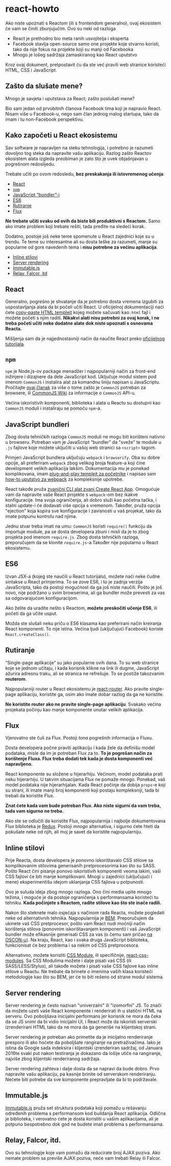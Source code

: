 # react-howto

Ako niste upoznati s Reactom (ili s frontendom generalno), ovaj ekosistem će vam se činiti zbunjujućim. Ovo su neki od razloga

* React je prethodno bio meta ranih usvojitelja i eksperta
* Facebook stavlja open-source samo one projekte koje stvarno koristi, tako da nije fokus na projekte koji su manji od Facebooka
* Mnogo je lošeg sadržaja zamaskiranog kao React uputstvo

Kroz ovaj dokument, pretpostavit ću da ste već pravili web stranice koristeći HTML, CSS i JavaScript.

## Zašto da slušate mene?

Mnogo je savjeta i uputstava za React; zašto poslušati mene?

Bio sam jedan od prvobitnih članova Facebook tima koji je napravio React. Nisam više u Facebook-u, nego sam član jednog malog startupa, tako da imam i tu non-Facebook perspektivu.

## Kako započeti u React ekosistemu

Sav software je napravljen na steku tehnologija, i potrebno je razumeti dovoljno tog steka da napravite vašu aplikaciju. Razlog zašto Reactov ekosistem alata izgleda preobiman je zato što je uvek objašnjavan u pogrešnom redoslijedu.

Trebate učiti po ovom redosledu, **bez preskakanja ili istovremenog učenja**:

* [React](#react)
* [`npm`](#npm)
* [JavaScript “bundler”-i](#javascript-bundleri)
* [ES6](#es6)
* [Rutiranje](#rutiranje)
* [Flux](#flux)

**Ne trebate učiti svaku od ovih da biste bili produktivni s Reactom.** Samo ako imate problem koji trebate rešiti, tada pređite na sledeći korak.

Dodatno, postoje još neke teme spomenute u React zajednici koje su u trendu. Te teme su interesantne ali su dosta teške za razumeti, manje su popularne od gore navedenih tema i **nisu potrebne za većinu aplikacija**.
* [Inline stilovi](#inline-stilovi)
* [Server rendering](#server-rendering)
* [Immutable.js](#immutablejs)
* [Relay, Falcor, itd](#relay-falcor-itd)

## React

Generalno, pogrešno je shvatanje da je potrebno dosta vremena izgubiti za uspostavljanja alata da bi počeli učiti React. U oficijelnoj dokumentaciji naći ćete [copy-paste HTML templejt](https://facebook.github.io/react/docs/getting-started.html#quick-start-without-npm) kojeg možete sačuvati kao`.html` fajl i možete početi s njim raditi. **Nikakvi alati nisu potrebni za ovaj korak, i ne treba početi učiti neke dodatne alate dok niste upoznati s osnovama Reacta.**

Mišljenja sam da je najjednostavniji način da naučite React preko [oficijelnog tutorijala](https://facebook.github.io/react/docs/tutorial.html).

## `npm`

`npm` je Node.js-ov package menadžer i najpopularniji način za front-end inžinjere i dizajnere da dele JavaScript kod. Uključuje modul sistem pod imenom `CommonJS` i instalira alat za komandnu liniju napisan u JavaScriptu. Pročitajte [ovaj članak](http://0fps.net/2013/01/22/commonjs-why-and-how/) za više o tome zašto je `CommonJS` potreban za browsere, ili [CommonJS Wiki](http://wiki.commonjs.org/wiki/Introduction) za informacije o `CommonJS` API-u.

Većina iskoristivih komponenti, biblioteka i alata u Reactu su dostupni kao `CommonJS` moduli i instaliraju se pomoću `npm`-a.

## JavaScript bundleri

Zbog dosta tehničkih razloga `CommonJS` moduli ne mogu biti korišteni nativno u browseru. Potreban vam je JavaScript “bundler” da "sveže" te module u `.js` fajlove koje možete uključiti u vašoj web stranici sa `<script>` tagom.

Primjeri JavaScript bundlera uključuju `webpack` i `browserify`. Oba su dobre opcije, ali preferiram `webpack` zbog velikog broja feature-a koji čine development velikih aplikacija lakšim. Dokumentacija mu je ponekad komplikovana, imam [plug-and-play templejt za početnike](https://github.com/petehunt/react-webpack-template) i napisao sam [how-to uputstvo za webpack](https://github.com/petehunt/webpack-howto) za kompleksnije upotrebe.

React takođe pruža [zvanični CLI alat zvani Create React App](https://github.com/facebookincubator/create-react-app). Omogućuje vam da napravite vaše React projekte s `webpack`-om bez ikakve konfiguracije. Ima svoja ograničenja, ali dobro služi kao početna tačka, i stalni update-i će dodavati više opcija s vremenom. Također, pruža opcija "ejection" koja kopira sve konfiguracije i zavisnosti u vaš projekat, tako da imate potpunu kontrolu nad njima.

Jednu stvar treba imati na umu: `CommonJS` koristi `require()` funkciju da importuje module, pa se dosta developera zbuni i misli da je to zbog projekta pod imenom `require.js`. Zbog dosta tehničkih razloga, preporučujem da se klonite `require.js`-a.Također nije popularno u React ekosistemu.

## ES6

Izvan JSX-a (kojeg ste naučili u React tutorijalu), možete naći neke čudne sintakse u React primjerima. To se zove ES6, i to je zadnja verzija JavaScripta, tako da postoji mogućnost da ga još niste naučili. Pošto je još novo, nije podržano u svim browserima, ali ga bundler može prevesti za vas sa odgovarajućom konfiguracijom.

Ako želite da uradite nešto s Reactom, **možete preskočiti učenje ES6**, ili početi da ga učite usput.

Možda ste slušali neku priču o ES6 klasama kao preferirani način kreiranja React komponenti. To nije istina. Većina ljudi (uključujući Facebook) koriste `React.createClass()`.

## Rutiranje

“Single-page aplikacije” su jako popularne ovih dana. To su web stranice koje se jednom učitaju, i kada korisnik klikne na link ili dugme, JavaScript ažurira adresnu traku, ali se stranica ne refrešuje. To se postiže takozvanim **routerom**.

Najpopularniji router u React ekosistemu je [react-router](https://github.com/rackt/react-router). Ako pravite single-page aplikaciju, koristite ga, osim ako imate dobar razlog da ga ne koristite.

**Ne koristite router ako ne pravite single-page aplikaciju**. Svakako većina projekata počinju kao manje komponente unutar velikih aplikacija.

## Flux

Vjerovatno ste čuli za Flux. Postoji *tona* pogrešnih informacija o Fluxu.

Dosta developera počne praviti aplikaciju i kada žele da definišu model podataka, misle da im je potreban Flux za to. **To je pogrešan način za korištenje Fluxa. Flux treba dodati tek kada je dosta komponenti već napravljeno.**

React komponente su složene u hijerarhiju. Većinom, model podataka prati neku hijerarhiju. U takvim situacijama Flux ne pomaže mnogo. Ponekad, vaš model podataka nije hijerarhijalan. Kada React počinje da dobija `props`-e koji su strani, ili imate manji broj komponenti koji postaju kompleksniji, tada bi trebali da koristite Flux.

**Znat ćete kada vam bude potreban Flux. Ako niste sigurni da vam treba, tada vam sigurno ne treba.**

Ako ste se odlučili da koristite Flux, najpopularnija i najbolje dokumentovana Flux biblioteka je [Redux](http://redux.js.org/). Postoji *mnogo* alternativa, i sigurno ćete hteti da pokušate neke od njih, ali moj je savet da koristite najpopularniju.

## Inline stilovi

Prije Reacta, dosta developera je ponovno iskorištavalo CSS stilove sa komplikovanim stilovima generisanih pretprocesorima kao što su SASS. Pošto React čini pisanje ponovo iskoristivih komponenti veoma lakim, vaši CSS fajlovi će biti manje komplikovani. Mnogi u zajednici (uključujući i mene) eksperimentišu idejom uklanjanja CSS fajlova u potpunosti.

Ovo je suluda ideja zbog mnogo razloga. Ono čini media upite mnogo težima, i moguće je da postoje ograničenja s performansama koristeći tu tehniku. **Kada počinjete s Reactom, radite stilove kao što ste inače radili.**

Nakon što steknete malo osjećaja s načinom rada Reacta, možete pogledati neke od alternativnih tehnika. Najpopularnija je [BEM](https://en.bem.info/). Preporučujem da ukinete vaš CSS pretprocesor, pošto vam React nudi moćniji način korištenja stilova (ponovnim iskorištavanjem komponenti) i vaš JavaScript bundler može efikasnije generisati CSS za vas (o čemu sam pričao [na OSCON-u](https://www.youtube.com/watch?v=VkTCL6Nqm6Y)). Na kraju, React, kao i svaka druga JavaScript biblioteka, funkcionisat će bez problema i sa nekim od CSS pretprocesora.

Alternativno, možete koristiti [CSS Module](http://glenmaddern.com/articles/css-modules), ili specifičnije, [react-css-modules](https://github.com/gajus/react-css-modules). Sa CSS Modulima možete i dalje pisati vaš CSS (ili SASS/LESS/Stylus), ali takođe možete i pisati vaše CSS fajlove kao inline stilove u Reactu. Ne trebate da brinete o imenima vaših klasa koristeći metodologije kao što su BEM, jer će to biti rešeno od strane modul sistema.

## Server rendering

Server rendering je često nazivan "univerzalni" ili "izomorfni" JS. To znači da možete uzeti vaše React komponente i renderirati ih u statični HTML na serveru. Ovo poboljšava inicijalni performans jer korisnik ne mora da čeka da se JS snimi da bi vidio inicijalni UI, i React može da iskoristi serverski izrenderirani HTML tako da ne mora da ga generiše na klijentskoj strani.

Server rendering je potreban ako primetite da je inicijalno renderiranje presporo ili ako hoćete da poboljšate rangiranje na pretraživačima. Iako je istina da Google sada indeksira i klijentski izrenderiran sadržaj, od Januara 2016te svaki put nakon testiranja je dokazano da lošije utiče na rangiranje, najviše zbog klijentski renderiranog sadržaja.

Server rendering zahteva i dalje dosta da se napravi da bude dobro. Prvo napravite vašu aplikaciju, pa kasnije brinite od serverskom renderiranju. Nećete biti potrebe da sve komponente prepravljate da bi to podržavale.

## Immutable.js

[Immutable.js](https://facebook.github.io/immutable-js/) pruža set struktura podataka koji pomažu u rešavanju određenih problema s performansom kod buildanja React aplikacija. Odlična je biblioteka, i verovatno ćete je dosta koristiti u vašim aplikacijama, ali je potpuno bespotrebno dok god ne budete imali problema s performansama.

## Relay, Falcor, itd.

Ovo su tehnologije koje vam pomažu da reducirate broj AJAX poziva. Ako nemate problem sa previše AJAX poziva, neće vam trebati Relay ili Falcor.